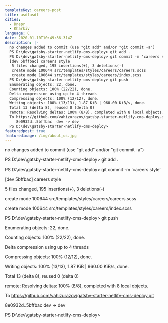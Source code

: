 ```yaml
---
templateKey: careers-post
title: asdfasdf
cities:
  - Dnepr
  - Kharkiv
language: C
date: 2020-01-10T10:49:36.314Z
description: |-
  no changes added to commit (use "git add" and/or "git commit -a")
  PS D:\dev\gatsby-starter-netlify-cms-deploy> git add .
  PS D:\dev\gatsby-starter-netlify-cms-deploy> git commit -m 'careers style'
  [dev 5bffbac] careers style
   5 files changed, 195 insertions(+), 3 deletions(-)
   create mode 100644 src/templates/styles/careers/careers.scss
   create mode 100644 src/templates/styles/careers/index.scss
  PS D:\dev\gatsby-starter-netlify-cms-deploy> git push
  Enumerating objects: 22, done.
  Counting objects: 100% (22/22), done.
  Delta compression using up to 4 threads
  Compressing objects: 100% (12/12), done.
  Writing objects: 100% (13/13), 1.87 KiB | 960.00 KiB/s, done.
  Total 13 (delta 8), reused 0 (delta 0)
  remote: Resolving deltas: 100% (8/8), completed with 8 local objects.
  To https://github.com/vahizurazov/gatsby-starter-netlify-cms-deploy.git
     8e0932d..5bffbac  dev -> dev
  PS D:\dev\gatsby-starter-netlify-cms-deploy>
featuredpost: true
featuredimage: /img/about_us.jpg
---
```

no changes added to commit (use "git add" and/or "git commit -a")

PS D:\dev\gatsby-starter-netlify-cms-deploy> git add .

PS D:\dev\gatsby-starter-netlify-cms-deploy> git commit -m 'careers style'

\[dev 5bffbac] careers style

 5 files changed, 195 insertions(+), 3 deletions(-)

 create mode 100644 src/templates/styles/careers/careers.scss

 create mode 100644 src/templates/styles/careers/index.scss

PS D:\dev\gatsby-starter-netlify-cms-deploy> git push

Enumerating objects: 22, done.

Counting objects: 100% (22/22), done.

Delta compression using up to 4 threads

Compressing objects: 100% (12/12), done.

Writing objects: 100% (13/13), 1.87 KiB | 960.00 KiB/s, done.

Total 13 (delta 8), reused 0 (delta 0)

remote: Resolving deltas: 100% (8/8), completed with 8 local objects.

To https://github.com/vahizurazov/gatsby-starter-netlify-cms-deploy.git

   8e0932d..5bffbac  dev -> dev

PS D:\dev\gatsby-starter-netlify-cms-deploy>
